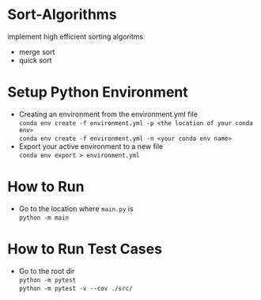 # Sort-Algorithms
implement high efficient sorting algoritms 
- merge sort
- quick sort

# Setup Python Environment
- Creating an environment from the environment.yml file <br/>
`conda env create -f environment.yml -p <the location of your conda env>` <br/>
`conda env create -f environment.yml -n <your conda env name>`
- Export your active environment to a new file <br/>
`conda env export > environment.yml`

# How to Run 
- Go to the location where `main.py` is <br/>
`python -m main`
# How to Run Test Cases
- Go to the root dir <br/>
`python -m pytest` <br/>
`python -m pytest -v --cov ./src/` 


